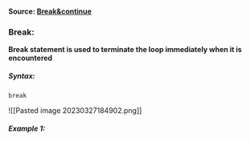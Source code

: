 #### Source: [Break&continue](https://www.programiz.com/python-programming/break-continue)

### Break:
**Break statement is used to terminate the loop immediately when it is encountered**

##### Syntax: 
`break`

![[Pasted image 20230327184902.png]]


##### Example 1:

